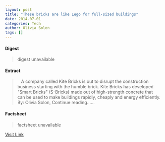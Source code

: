 ```yaml
---
layout: post
title: "These bricks are like Lego for full-sized buildings"
date: 2014-07-01
categories: Tech
author: Olivia Solon
tags: []
---
```



#### Digest
>digest unavailable

#### Extract
>&nbsp;&nbsp; A company called Kite Bricks is out to disrupt the construction business starting with the humble brick. Kite Bricks has developed "Smart Bricks" (S-Bricks) made out of high-strength concrete that can be used to make buildings rapidly, cheaply and energy efficiently. By: Olivia Solon, Continue reading......

#### Factsheet
>factsheet unavailable

[Visit Link](http://www.wired.co.uk/news/archive/2014-07/01/kite-bricks)



